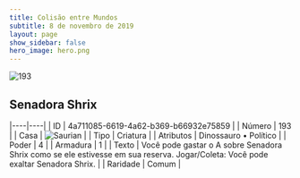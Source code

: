 ```yaml
---
title: Colisão entre Mundos
subtitle: 8 de novembro de 2019
layout: page
show_sidebar: false
hero_image: hero.png
---
```


![193](https://cdn.keyforgegame.com/media/card_front/pt/452_193_G5VCJR42XX2C_pt.png)

## Senadora Shrix

|----|----|
| ID | 4a711085-6619-4a62-b369-b66932e75859 |
| Número | 193 |
| Casa | ![Saurian](https://archonarcana.com/images/thumb/9/9e/Saurian_P.png/22px-Saurian_P.png "Sauro") |
| Tipo | Criatura |
| Atributos | Dinossauro • Político |
| Poder | 4 |
| Armadura | 1 |
| Texto | Você pode gastar o A sobre Senadora Shrix como se ele estivesse em sua reserva. Jogar/Coleta: Você pode exaltar Senadora Shrix. |
| Raridade | Comum |
